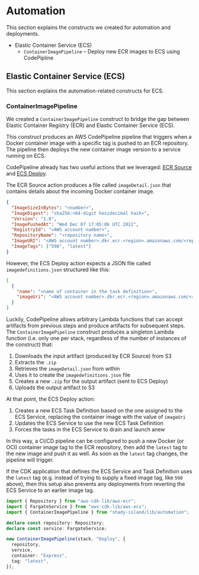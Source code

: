 # Automation

This section explains the constructs we created for automation and deployments.

- Elastic Container Service (ECS)
  - `ContainerImagePipeline` – Deploy new ECR images to ECS using CodePipline

## Elastic Container Service (ECS)

This section explains the automation-related constructs for ECS.

### ContainerImagePipeline

We created a `ContainerImagePipeline` construct to bridge the gap between Elastic Container Registry (ECR) and Elastic Container Service (ECS).

This construct produces an AWS CodePipeline pipeline that triggers when a Docker container image with a specific tag is pushed to an ECR repository. The pipeline then deploys the new container image version to a service running on ECS.

CodePipeline already has two useful actions that we leveraged: [ECR Source](https://docs.aws.amazon.com/codepipeline/latest/userguide/action-reference-ECR.html) and [ECS Deploy](https://docs.aws.amazon.com/codepipeline/latest/userguide/action-reference-ECS.html).

The ECR Source action produces a file called `imageDetail.json` that contains details about the incoming Docker container image.

```json
{
  "ImageSizeInBytes": "<number>",
  "ImageDigest": "sha256:<64-digit hexidecimal hash>",
  "Version": "1.0",
  "ImagePushedAt": "Wed Dec 07 17:05:06 UTC 2022",
  "RegistryId": "<AWS account number>",
  "RepositoryName": "<repository name>",
  "ImageURI": "<AWS account number>.dkr.ecr.<region>.amazonaws.com/<repository name>@sha256:<64-digit hexidecimal hash>",
  "ImageTags": ["598", "latest"]
}
```

However, the ECS Deploy action expects a JSON file called `imagedefinitions.json` structured like this:

```json
[
  {
    "name": "<name of container in the task definition>",
    "imageUri": "<AWS account number>.dkr.ecr.<region>.amazonaws.com/<repository name>@sha256:<64-digit hexidecimal hash>"
  }
]
```

Luckily, CodePipeline allows arbitrary Lambda functions that can accept artifacts from previous steps and produce artifacts for subsequent steps. The `ContainerImagePipeline` construct produces a singleton Lambda function (i.e. only one per stack, regardless of the number of instances of the construct) that:

1. Downloads the input artifact (produced by ECR Source) from S3
1. Extracts the `.zip`
1. Retrieves the `imageDetail.json` from within
1. Uses it to create the `imagedefinitions.json` file
1. Creates a new `.zip` for the output artifact (sent to ECS Deploy)
1. Uploads the output artifact to S3

At that point, the ECS Deploy action:

1. Creates a new ECS Task Definition based on the one assigned to the ECS Service, replacing the container image with the value of `imageUri`
1. Updates the ECS Service to use the new ECS Task Definition
1. Forces the tasks in the ECS Service to drain and launch anew

In this way, a CI/CD pipeline can be configured to push a new Docker (or OCI) container image tag to the ECR repository, then add the `latest` tag to the new image and push it as well. As soon as the `latest` tag changes, the pipeline will trigger.

If the CDK application that defines the ECS Service and Task Definition uses the `latest` tag (e.g. instead of trying to supply a fixed image tag, like `598` above), then this setup also prevents any deployments from reverting the ECS Service to an earlier image tag.

```typescript
import { Repository } from "aws-cdk-lib/aws-ecr";
import { FargateService } from "aws-cdk-lib/aws-ecs";
import { ContainerImagePipeline } from "shady-island/lib/automation";

declare const repository: Repository;
declare const service: FargateService;

new ContainerImagePipeline(stack, "Deploy", {
  repository,
  service,
  container: "Express",
  tag: "latest",
});
```
